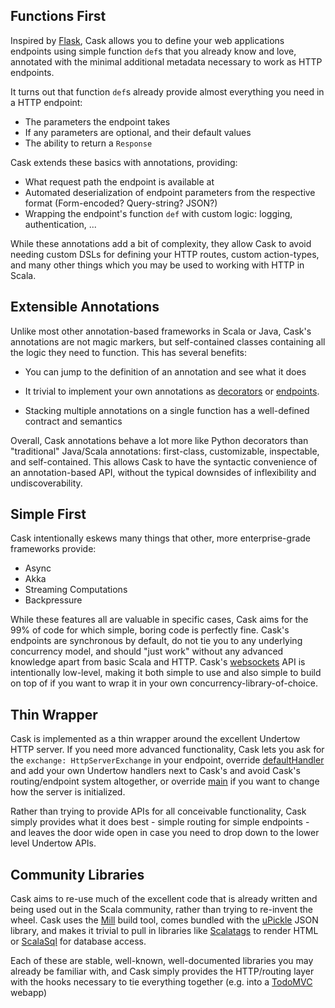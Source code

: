 
## Functions First

Inspired by [Flask](http://flask.pocoo.org/), Cask allows you to define your web
applications endpoints using simple function `def`s that you already know and
love, annotated with the minimal additional metadata necessary to work as HTTP
endpoints.

It turns out that function `def`s already provide almost everything you need in
a HTTP endpoint:

- The parameters the endpoint takes
- If any parameters are optional, and their default values
- The ability to return a `Response`

Cask extends these basics with annotations, providing:

- What request path the endpoint is available at
- Automated deserialization of endpoint parameters from the respective format
  (Form-encoded? Query-string? JSON?)
- Wrapping the endpoint's function `def` with custom logic: logging,
  authentication, ...

While these annotations add a bit of complexity, they allow Cask to avoid
needing custom DSLs for defining your HTTP routes, custom action-types, and many
other things which you may be used to working with HTTP in Scala.

## Extensible Annotations

Unlike most other annotation-based frameworks in Scala or Java, Cask's
annotations are not magic markers, but self-contained classes containing all the
logic they need to function. This has several benefits:

- You can jump to the definition of an annotation and see what it does

- It trivial to implement your own annotations as
  [decorators](/cask#extending-endpoints-with-decorators) or
  [endpoints](/cask#custom-endpoints).

- Stacking multiple annotations on a single function has a well-defined contract
  and semantics

Overall, Cask annotations behave a lot more like Python decorators than
"traditional" Java/Scala annotations: first-class, customizable, inspectable,
and self-contained. This allows Cask to have the syntactic convenience of an
annotation-based API, without the typical downsides of inflexibility and
undiscoverability.

## Simple First

Cask intentionally eskews many things that other, more enterprise-grade
frameworks provide:

- Async
- Akka
- Streaming Computations
- Backpressure

While these features all are valuable in specific cases, Cask aims for the 99%
of code for which simple, boring code is perfectly fine. Cask's endpoints are
synchronous by default, do not tie you to any underlying concurrency model, and
should "just work" without any advanced knowledge apart from basic Scala and
HTTP. Cask's [websockets](/cask#websockets) API is intentionally low-level, making it
both simple to use and also simple to build on top of if you want to wrap it in
your own concurrency-library-of-choice.

## Thin Wrapper

Cask is implemented as a thin wrapper around the excellent Undertow HTTP server.
If you need more advanced functionality, Cask lets you ask for the `exchange:
HttpServerExchange` in your endpoint, override
[defaultHandler](/cask#def-defaulthandler) and add your own Undertow handlers next to
Cask's and avoid Cask's routing/endpoint system altogether, or override
[main](/cask#def-main) if you want to change how the server is initialized.

Rather than trying to provide APIs for all conceivable functionality, Cask
simply provides what it does best - simple routing for simple endpoints - and
leaves the door wide open in case you need to drop down to the lower level
Undertow APIs.

## Community Libraries

Cask aims to re-use much of the excellent code that is already written and being
used out in the Scala community, rather than trying to re-invent the wheel. Cask
uses the [Mill](https://github.com/lihaoyi/mill) build tool, comes bundled with
the [uPickle](https://github.com/lihaoyi/upickle) JSON library, and makes it
trivial to pull in libraries like
[Scalatags](https://github.com/lihaoyi/scalatags) to render HTML or
[ScalaSql](https://github.com/com-lihaoyi/scalasql/) for database access.

Each of these are stable, well-known, well-documented libraries you may already
be familiar with, and Cask simply provides the HTTP/routing layer with the hooks
necessary to tie everything together (e.g. into a
[TodoMVC](/cask#todomvc-full-stack-web) webapp)